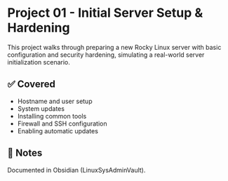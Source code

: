 # Project 01 - Initial Server Setup & Hardening

This project walks through preparing a new Rocky Linux server with basic configuration and security hardening, simulating a real-world server initialization scenario.

## ✅ Covered
- Hostname and user setup
- System updates
- Installing common tools
- Firewall and SSH configuration
- Enabling automatic updates

## 💬 Notes
Documented in Obsidian (LinuxSysAdminVault).
